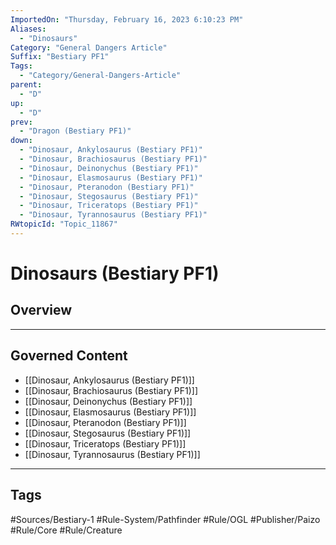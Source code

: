 ```yaml
---
ImportedOn: "Thursday, February 16, 2023 6:10:23 PM"
Aliases:
  - "Dinosaurs"
Category: "General Dangers Article"
Suffix: "Bestiary PF1"
Tags:
  - "Category/General-Dangers-Article"
parent:
  - "D"
up:
  - "D"
prev:
  - "Dragon (Bestiary PF1)"
down:
  - "Dinosaur, Ankylosaurus (Bestiary PF1)"
  - "Dinosaur, Brachiosaurus (Bestiary PF1)"
  - "Dinosaur, Deinonychus (Bestiary PF1)"
  - "Dinosaur, Elasmosaurus (Bestiary PF1)"
  - "Dinosaur, Pteranodon (Bestiary PF1)"
  - "Dinosaur, Stegosaurus (Bestiary PF1)"
  - "Dinosaur, Triceratops (Bestiary PF1)"
  - "Dinosaur, Tyrannosaurus (Bestiary PF1)"
RWtopicId: "Topic_11867"
---
```

# Dinosaurs (Bestiary PF1)
## Overview
---
## Governed Content
- [[Dinosaur, Ankylosaurus (Bestiary PF1)]]
- [[Dinosaur, Brachiosaurus (Bestiary PF1)]]
- [[Dinosaur, Deinonychus (Bestiary PF1)]]
- [[Dinosaur, Elasmosaurus (Bestiary PF1)]]
- [[Dinosaur, Pteranodon (Bestiary PF1)]]
- [[Dinosaur, Stegosaurus (Bestiary PF1)]]
- [[Dinosaur, Triceratops (Bestiary PF1)]]
- [[Dinosaur, Tyrannosaurus (Bestiary PF1)]]


---
## Tags
#Sources/Bestiary-1 #Rule-System/Pathfinder #Rule/OGL #Publisher/Paizo #Rule/Core #Rule/Creature

